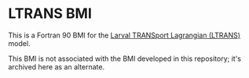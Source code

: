 # LTRANS BMI

This is a Fortran 90 BMI for the
[Larval TRANSport Lagrangian (LTRANS)](https://csdms.colorado.edu/wiki/Model:LTRANS)
model.

This BMI is not associated with the BMI developed in this repository;
it's archived here as an alternate.
